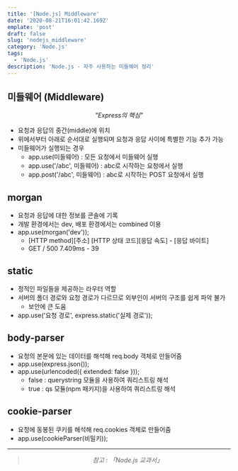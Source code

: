 ```yaml
---
title: '[Node.js] Middleware'
date: '2020-08-21T16:01:42.169Z'
emplate: 'post'
draft: false
slug: 'nodejs_middleware'
category: 'Node.js'
tags:
  - 'Node.js'
description: 'Node.js - 자주 사용하는 미들웨어 정리'
---
```


## 미들웨어 (Middleware)

<center><i>"Express의 핵심"</i></center>

- 요청과 응답의 중간(middle)에 위치
- 위에서부터 아래로 순서대로 실행되며 요청과 응답 사이에 특별한 기능 추가 가능
- 미들웨어가 실행되는 경우
  - app.use(미들웨어) : 모든 요청에서 미들웨어 실행
  - app.use('/abc', 미들웨어) : abc로 시작하는 요청에서 실행
  - app.post('/abc', 미들웨어) : abc로 시작하는 POST 요청에서 실행

## morgan

- 요청과 응답에 대한 정보를 콘솔에 기록
- 개발 환경에서는 dev, 배포 환경에서는 combined 이용
- app.use(morgan('dev'));
  - [HTTP method][주소] [HTTP 상태 코드][응답 속도] - [응답 바이트]
  - GET / 500 7.409ms - 39

## static

- 정적인 파일들을 제공하는 라우터 역할
- 서버의 폴더 경로와 요청 경로가 다르므로 외부인이 서버의 구조를 쉽게 파악 불가
  - 보안에 큰 도움
- app.use('요청 경로', express.static('실제 경로'));

## body-parser

- 요청의 본문에 있는 데이터를 해석해 req.body 객체로 만들어줌
- app.use(express.json());
- app.use(urlencoded({ extended: false }));
  - false : querystring 모듈을 사용하여 쿼리스트링 해석
  - true : qs 모듈(npm 패키지)을 사용하여 쿼리스트링 해석

## cookie-parser

- 요청에 동봉된 쿠키를 해석해 req.cookies 객체로 만들어줌
- app.use(cookieParser(비밀키));

<hr>

> <center><i>참고 : 「Node.js 교과서」</i></center>
